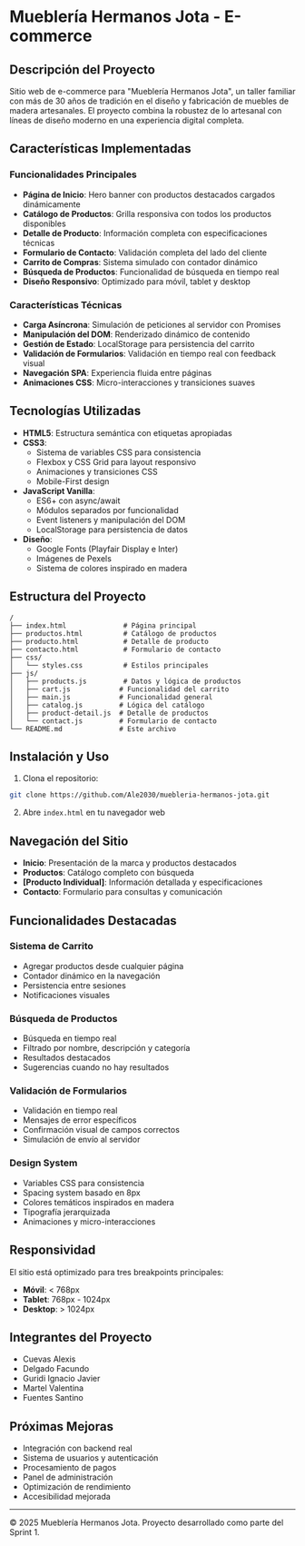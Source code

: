 # Mueblería Hermanos Jota - E-commerce

## Descripción del Proyecto

Sitio web de e-commerce para "Mueblería Hermanos Jota", un taller familiar con más de 30 años de tradición en el diseño y fabricación de muebles de madera artesanales. El proyecto combina la robustez de lo artesanal con líneas de diseño moderno en una experiencia digital completa.

## Características Implementadas

### Funcionalidades Principales
- **Página de Inicio**: Hero banner con productos destacados cargados dinámicamente
- **Catálogo de Productos**: Grilla responsiva con todos los productos disponibles
- **Detalle de Producto**: Información completa con especificaciones técnicas
- **Formulario de Contacto**: Validación completa del lado del cliente
- **Carrito de Compras**: Sistema simulado con contador dinámico
- **Búsqueda de Productos**: Funcionalidad de búsqueda en tiempo real
- **Diseño Responsivo**: Optimizado para móvil, tablet y desktop

### Características Técnicas
- **Carga Asíncrona**: Simulación de peticiones al servidor con Promises
- **Manipulación del DOM**: Renderizado dinámico de contenido
- **Gestión de Estado**: LocalStorage para persistencia del carrito
- **Validación de Formularios**: Validación en tiempo real con feedback visual
- **Navegación SPA**: Experiencia fluida entre páginas
- **Animaciones CSS**: Micro-interacciones y transiciones suaves

## Tecnologías Utilizadas

- **HTML5**: Estructura semántica con etiquetas apropiadas
- **CSS3**: 
  - Sistema de variables CSS para consistencia
  - Flexbox y CSS Grid para layout responsivo
  - Animaciones y transiciones CSS
  - Mobile-First design
- **JavaScript Vanilla**:
  - ES6+ con async/await
  - Módulos separados por funcionalidad
  - Event listeners y manipulación del DOM
  - LocalStorage para persistencia de datos
- **Diseño**:
  - Google Fonts (Playfair Display e Inter)
  - Imágenes de Pexels
  - Sistema de colores inspirado en madera

## Estructura del Proyecto

```
/
├── index.html              # Página principal
├── productos.html          # Catálogo de productos
├── producto.html           # Detalle de producto
├── contacto.html           # Formulario de contacto
├── css/
│   └── styles.css          # Estilos principales
├── js/
│   ├── products.js         # Datos y lógica de productos
│   ├── cart.js            # Funcionalidad del carrito
│   ├── main.js            # Funcionalidad general
│   ├── catalog.js         # Lógica del catálogo
│   ├── product-detail.js  # Detalle de productos
│   └── contact.js         # Formulario de contacto
└── README.md              # Este archivo
```

## Instalación y Uso

1. Clona el repositorio:
```bash
git clone https://github.com/Ale2030/muebleria-hermanos-jota.git
```

2. Abre `index.html` en tu navegador web



## Navegación del Sitio

- **Inicio**: Presentación de la marca y productos destacados
- **Productos**: Catálogo completo con búsqueda
- **[Producto Individual]**: Información detallada y especificaciones
- **Contacto**: Formulario para consultas y comunicación

## Funcionalidades Destacadas

### Sistema de Carrito
- Agregar productos desde cualquier página
- Contador dinámico en la navegación
- Persistencia entre sesiones
- Notificaciones visuales

### Búsqueda de Productos
- Búsqueda en tiempo real
- Filtrado por nombre, descripción y categoría
- Resultados destacados
- Sugerencias cuando no hay resultados

### Validación de Formularios
- Validación en tiempo real
- Mensajes de error específicos
- Confirmación visual de campos correctos
- Simulación de envío al servidor

### Design System
- Variables CSS para consistencia
- Spacing system basado en 8px
- Colores temáticos inspirados en madera
- Tipografía jerarquizada
- Animaciones y micro-interacciones

## Responsividad

El sitio está optimizado para tres breakpoints principales:
- **Móvil**: < 768px
- **Tablet**: 768px - 1024px  
- **Desktop**: > 1024px

## Integrantes del Proyecto

- Cuevas Alexis <br>
- Delgado Facundo <br>
- Guridi Ignacio Javier <br>
- Martel Valentina <br>
- Fuentes Santino

## Próximas Mejoras

- Integración con backend real
- Sistema de usuarios y autenticación
- Procesamiento de pagos
- Panel de administración
- Optimización de rendimiento
- Accesibilidad mejorada

---

© 2025 Mueblería Hermanos Jota. Proyecto desarrollado como parte del Sprint 1.
